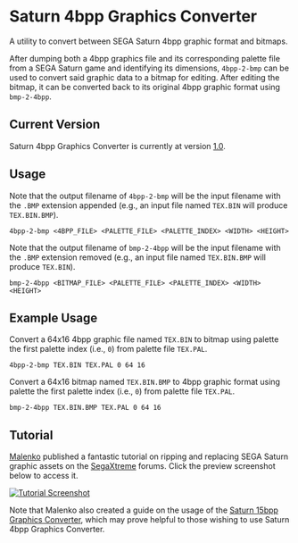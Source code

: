 # Saturn 4bpp Graphics Converter
A utility to convert between SEGA Saturn 4bpp graphic format and bitmaps.

After dumping both a 4bpp graphics file and its corresponding palette file from a SEGA Saturn game and identifying its dimensions, `4bpp-2-bmp` can be used to convert said graphic data to a bitmap for editing. After editing the bitmap, it can be converted back to its original 4bpp graphic format using `bmp-2-4bpp`.

## Current Version
Saturn 4bpp Graphics Converter is currently at version [1.0](https://github.com/DerekPascarella/-Saturn-4bpp-Graphics-Converter/releases/download/1.0/Saturn.4bpp.Graphics.Converter.v1.0.zip).

## Usage
Note that the output filename of `4bpp-2-bmp` will be the input filename with the `.BMP` extension appended (e.g., an input file named `TEX.BIN` will produce `TEX.BIN.BMP`).
```
4bpp-2-bmp <4BPP_FILE> <PALETTE_FILE> <PALETTE_INDEX> <WIDTH> <HEIGHT>
```
Note that the output filename of `bmp-2-4bpp` will be the input filename with the `.BMP` extension removed (e.g., an input file named `TEX.BIN.BMP` will produce `TEX.BIN`).
```
bmp-2-4bpp <BITMAP_FILE> <PALETTE_FILE> <PALETTE_INDEX> <WIDTH> <HEIGHT>
```

## Example Usage
Convert a 64x16 4bpp graphic file named `TEX.BIN` to bitmap using palette the first palette index (i.e., `0`) from palette file `TEX.PAL`.
```
4bpp-2-bmp TEX.BIN TEX.PAL 0 64 16
```
Convert a 64x16 bitmap named `TEX.BIN.BMP` to 4bpp graphic format using palette the first palette index (i.e., `0`) from palette file `TEX.PAL`.
```
bmp-2-4bpp TEX.BIN.BMP TEX.PAL 0 64 16
```

## Tutorial
[Malenko](https://segaxtreme.net/members/malenko.22808/) published a fantastic tutorial on ripping and replacing SEGA Saturn graphic assets on the [SegaXtreme](https://segaxtreme.net) forums. Click the preview screenshot below to access it.

[![Tutorial Screenshot](https://github.com/DerekPascarella/-Saturn-4bpp-Graphics-Converter/blob/main/tutorial.png?raw=true)](https://segaxtreme.net/threads/lets-replace-sega-saturn-graphics.25295/)

Note that Malenko also created a guide on the usage of the [Saturn 15bpp Graphics Converter](https://github.com/DerekPascarella/Saturn-15bpp-Graphics-Converter), which may prove helpful to those wishing to use Saturn 4bpp Graphics Converter.
